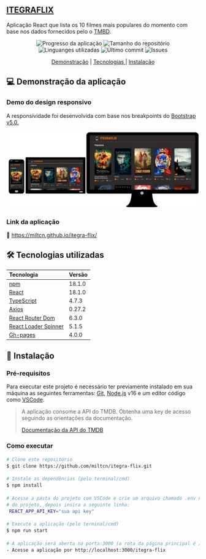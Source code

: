 [ITEGRAFLIX](https://miltcn.github.io/itegra-flix/)
--
Aplicação React que lista os 10 filmes mais populares do momento com base nos dados fornecidos pelo o  [TMBD](https://www.themoviedb.org/).

<p align="center"> 
<img src="https://img.shields.io/badge/progress-finished-lightgrey" alt="Progresso da aplicação" />
<img src="https://img.shields.io/github/repo-size/miltcn/itegra-flix" alt="Tamanho do repositório" />
<img src="https://img.shields.io/github/languages/count/miltcn/itegra-flix?color=%2349B856" alt="Linguanges utilizadas" />
<img src="https://img.shields.io/github/last-commit/miltcn/itegra-flix?color=%23F3DB2E" alt="Último commit" />
<img src="https://img.shields.io/github/issues/miltcn/itegra-flix?color=%239A97CC" alt="Issues" />
</p>
<p align="center">
<a href="#demo">Demonstração</a> | <a href="#tec">Tecnologias </a> | <a href="#inst">Instalação</a> 
</p>

<a id="demo"></a>
## :computer: Demonstração da aplicação

### Demo do design responsivo
<p>A responsividade foi desenvolvida com base nos breakpoints do <a href="https://getbootstrap.com/docs/5.0/layout/breakpoints/">Bootstrap v5.0.</a></p>

![Telas](./telas.jpg)

### Link da aplicação 
🔗 https://miltcn.github.io/itegra-flix/


<a id="tec"></a>
## 🛠️ Tecnologias utilizadas
|  **Tecnologia**| **Versão** |
|:------------------ | ------------------|
|[npm](https://docs.npmjs.com/) |18.1.0|
|[React](https://reactjs.org/) |18.1.0|
| [TypeScript](https://www.typescriptlang.org/) | 4.7.3 | 
| [Axios](https://github.com/axios/axios) | 0.27.2 | 
| [React Router Dom](https://github.com/ReactTraining/react-router/tree/master/packages/react-router-dom) | 6.3.0 | 
| [React Loader Spinner](https://www.npmjs.com/package/react-loader-spinner) | 5.1.5 | 
[Gh-pages](https://www.npmjs.com/package/gh-pages) | 4.0.0 | 

<a id="inst"></a>
##  🚀 Instalação
### Pré-requisitos
Para executar este projeto é necessário ter previamente instalado em sua máquina as seguintes ferramentas: [Git](https://git-scm.com/), [Node.js](https://nodejs.org/en/) v16 e um editor código como [VSCode](https://code.visualstudio.com/).

> A aplicação consome a API do TMDB. Obtenha uma key de acesso seguindo as orientações da documentação. 
> 
> [Documentação da API do TMDB](https://developers.themoviedb.org/4/getting-started)

### Como executar

```bash
# Clone este repositório
$ git clone https://github.com/miltcn/itegra-flix.git

# Instale as dependências (pelo terminal/cmd)
$ npm install

# Acesse a pasta do projeto com VSCode e crie um arquivo chamado .env na raiz
# do projeto, depois insira a seguinte linha:
 REACT_APP_API_KEY="sua api key"

# Execute a aplicação (pelo terminal/cmd)
$ npm run start

# A aplicação será aberta na porta:3000 (a rota da página principal é /itegra-flix) 
- Acesse a aplicação por http://localhost:3000/itegra-flix

```